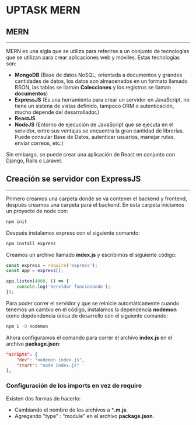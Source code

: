 # UPTASK MERN

## MERN

---

MERN es una sigla que se utiliza para referirse a un conjunto de tecnologías que se utilizan para crear aplicaciones web y móviles. Estas tecnologías son:

- **MongoDB** (Base de datos NoSQL, orientada a documentos y grandes cantidades de datos, los datos son almacenados en un formato llamado BSON, las tablas se llaman **Colecciones** y los registros se llaman **documentos**)
- **ExpressJS** (Es una herramienta para crear un servidor en JavaScript, no tiene un sistena de vistas definido, tampoco ORM o autenticación, mucho depende del desarrollador.)
- **ReactJS**
- **NodeJS** (Entorno de ejecución de JavaScript que se ejecuta en el servidor, entre sus ventajas se encuentra la gran cantidad de librerías. Puede consular Base de Datos, autenticar usuarios, manejar rutas, enviar correos, etc.)

Sin embargo, se puede crear una aplicación de React en conjunto con Django, Rails o Laravel.

## Creación se servidor con ExpressJS

---

Primero creamos una carpeta donde se va contener el backend y frontend, después creamos una carpeta para el backend. En esta carpeta iniciamos un proyecto de node con:

```bash
npm init
```

Después instalamos express con el siguiente comando:

```bash
npm install express
```

Creamos un archivo llamado **index.js** y escribimos el siguiente código:

```javascript
const express = require('express');
const app = express();

app.listen(4000, () => {
    console.log('Servidor funcionando');
});
```

Para poder correr el servidor y que se reinicie automáticamente cuando tenemos un cambio en el código, instalamos la dependencia **nodemon** como depdendencia única de desarrollo con el siguiente comando:

```bash
npm i -D nodemon
```

Ahora configuramos el comando para correr el archivo **index.js** en el archivo **package.json**:

```json
"scripts": {
    "dev": "nodemon index.js",
    "start": "node index.js"
},
```

### Configuración de los imports en vez de require

Existen dos formas de hacerlo:

- Cambiando el nombre de los archivos a ***.m.js**.
- Agregando "type" : "module" en el archivo **package.json**.